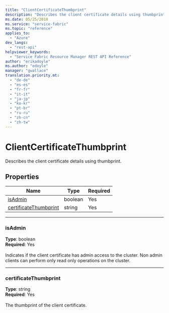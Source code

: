 ```yaml
---
title: "ClientCertificateThumbprint"
description: "Describes the client certificate details using thumbprint. Properties include isAdmin and certificateThumbprint."
ms.date: 05/25/2018
ms.service: "service-fabric"
ms.topic: "reference"
applies_to: 
  - "Azure"
dev_langs: 
  - "rest-api"
helpviewer_keywords: 
  - "Service Fabric Resource Manager REST API Reference"
author: "erikadoyle"
ms.author: "edoyle"
manager: "gwallace"
translation.priority.mt: 
  - "de-de"
  - "es-es"
  - "fr-fr"
  - "it-it"
  - "ja-jp"
  - "ko-kr"
  - "pt-br"
  - "ru-ru"
  - "zh-cn"
  - "zh-tw"
---
```

# ClientCertificateThumbprint

Describes the client certificate details using thumbprint.

## Properties
| Name | Type | Required |
| --- | --- | --- |
| [isAdmin](#isadmin) | boolean | Yes |
| [certificateThumbprint](#certificatethumbprint) | string | Yes |

____
### isAdmin
__Type__: boolean <br/>
__Required__: Yes<br/>
<br/>
Indicates if the client certificate has admin access to the cluster. Non admin clients can perform only read only operations on the cluster.

____
### certificateThumbprint
__Type__: string <br/>
__Required__: Yes<br/>
<br/>
The thumbprint of the client certificate.
